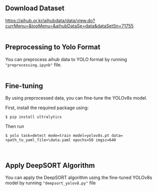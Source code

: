 ## Download Dataset
<https://aihub.or.kr/aihubdata/data/view.do?currMenu=&topMenu=&aihubDataSe=data&dataSetSn=71755>
<br/><br/>

## Preprocessing to Yolo Format
You can preprocess aihub data to YOLO format by running `"preprocessing.ipynb"` file.
<br/><br/>

## Fine-tuning
By using preprocessed data, you can fine-tune the YOLOv8s model.


First, install the required package using:
```
$ pip install ultralytics
```
Then run
```
$ yolo task=detect mode=train model=yolov8s.pt data=<path_to_yaml_file>\data.yaml epochs=50 imgsz=640
```
<br/>

## Apply DeepSORT Algorithm
You can apply the DeepSORT algorithm using the fine-tuned YOLOv8s model by running `"deepsort_yolov8.py"` file
